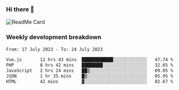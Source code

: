 ### Hi there 👋

<!--
**itzcy/itzcy** is a ✨ _special_ ✨ repository because its `README.md` (this file) appears on your GitHub profile.

Here are some ideas to get you started:

- 🔭 I’m currently working on ...
- 🌱 I’m currently learning ...
- 👯 I’m looking to collaborate on ...
- 🤔 I’m looking for help with ...
- 💬 Ask me about ...
- 📫 How to reach me: ...
- 😄 Pronouns: ...
- ⚡ Fun fact: ...
-->
![ReadMe Card](https://github-readme-stats.vercel.app/api?username=itzcy&show_icons=true&title_color=2d3198&icon_color=797cb8&text_color=24292e&bg_color=f6f8fa)

### Weekly development breakdown
<!--START_SECTION:waka-->

```txt
From: 17 July 2023 - To: 24 July 2023

Vue.js       12 hrs 43 mins  ████████████░░░░░░░░░░░░░   47.74 %
PHP          8 hrs 42 mins   ████████░░░░░░░░░░░░░░░░░   32.65 %
JavaScript   2 hrs 24 mins   ██▒░░░░░░░░░░░░░░░░░░░░░░   09.05 %
JSON         1 hr 35 mins    █▒░░░░░░░░░░░░░░░░░░░░░░░   05.95 %
HTML         42 mins         ▓░░░░░░░░░░░░░░░░░░░░░░░░   02.67 %
```

<!--END_SECTION:waka-->
